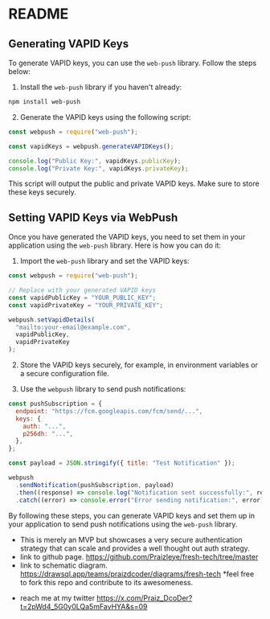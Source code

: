 # README

## Generating VAPID Keys

To generate VAPID keys, you can use the `web-push` library. Follow the steps below:

1. Install the `web-push` library if you haven't already:

```bash
npm install web-push
```

2. Generate the VAPID keys using the following script:

```javascript
const webpush = require("web-push");

const vapidKeys = webpush.generateVAPIDKeys();

console.log("Public Key:", vapidKeys.publicKey);
console.log("Private Key:", vapidKeys.privateKey);
```

This script will output the public and private VAPID keys. Make sure to store these keys securely.

## Setting VAPID Keys via WebPush

Once you have generated the VAPID keys, you need to set them in your application using the `web-push` library. Here is how you can do it:

1. Import the `web-push` library and set the VAPID keys:

```javascript
const webpush = require("web-push");

// Replace with your generated VAPID keys
const vapidPublicKey = "YOUR_PUBLIC_KEY";
const vapidPrivateKey = "YOUR_PRIVATE_KEY";

webpush.setVapidDetails(
  "mailto:your-email@example.com",
  vapidPublicKey,
  vapidPrivateKey
);
```

2. Store the VAPID keys securely, for example, in environment variables or a secure configuration file.

3. Use the `webpush` library to send push notifications:

```javascript
const pushSubscription = {
  endpoint: "https://fcm.googleapis.com/fcm/send/...",
  keys: {
    auth: "...",
    p256dh: "...",
  },
};

const payload = JSON.stringify({ title: "Test Notification" });

webpush
  .sendNotification(pushSubscription, payload)
  .then((response) => console.log("Notification sent successfully:", response))
  .catch((error) => console.error("Error sending notification:", error));
```

By following these steps, you can generate VAPID keys and set them up in your application to send push notifications using the `web-push` library.

- This is merely an MVP but showcases a very secure authentication strategy that can scale and provides a well thought out auth strategy.
- link to github page. https://github.com/Praizleye/fresh-tech/tree/master
- link to schematic diagram. https://drawsql.app/teams/praizdcoder/diagrams/fresh-tech
  \*feel free to fork this repo and contribute to its awesomeness.

* reach me at my twitter https://x.com/Praiz_DcoDer?t=2pWd4_5G0y0LQa5mFavHYA&s=09
